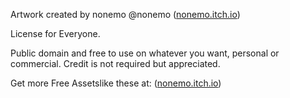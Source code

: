 Artwork created by nonemo @nonemo ([nonemo.itch.io](https://nonemo.itch.io/))

License for Everyone. 

Public domain and free to use on whatever you want, personal or commercial. Credit is not required but appreciated.

Get more Free Assetslike these at: ([nonemo.itch.io](https://nonemo.itch.io/))
